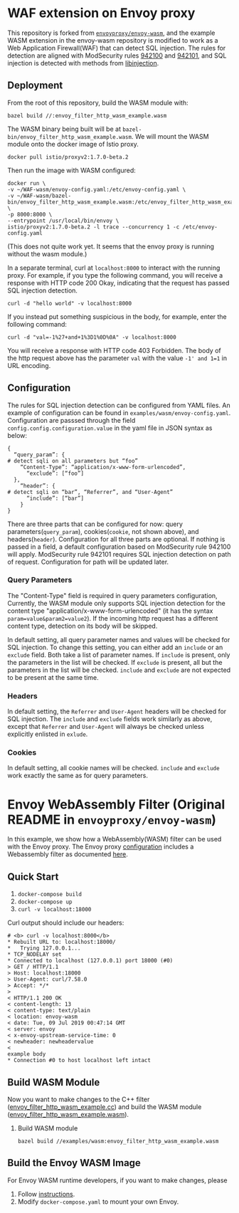 # WAF extension on Envoy proxy

This repository is forked from
[`envoyproxy/envoy-wasm`](https://github.com/envoyproxy/envoy-wasm), and the
example WASM
extension in the envoy-wasm repository is modified to work as a Web Application
Firewall(WAF) that
can detect SQL injection. The rules for detection are aligned with ModSecurity
rules
[942100](https://github.com/coreruleset/coreruleset/blob/v3.3/dev/rules/REQUEST-942-APPLICATION-ATTACK-SQLI.conf#L45)
and
[942101](https://github.com/coreruleset/coreruleset/blob/v3.3/dev/rules/REQUEST-942-APPLICATION-ATTACK-SQLI.conf#L1458),
and SQL injection is detected with methods from
[libinjection](https://github.com/client9/libinjection).

## Deployment

From the root of this repository, build the WASM module with:

```
bazel build //:envoy_filter_http_wasm_example.wasm
```

The WASM binary being built will be at
`bazel-bin/envoy_filter_http_wasm_example.wasm`.
We will mount the WASM module onto the docker image of Istio proxy.
```
docker pull istio/proxyv2:1.7.0-beta.2
```
Then run the image with WASM configured:
```
docker run \
-v ~/WAF-wasm/envoy-config.yaml:/etc/envoy-config.yaml \
-v ~/WAF-wasm/bazel-bin/envoy_filter_http_wasm_example.wasm:/etc/envoy_filter_http_wasm_example.wasm \
-p 8000:8000 \
--entrypoint /usr/local/bin/envoy \
istio/proxyv2:1.7.0-beta.2 -l trace --concurrency 1 -c /etc/envoy-config.yaml
```
(This does not quite work yet. It seems that the envoy proxy is running without the wasm module.)

In a separate terminal, curl at `localhost:8000` to interact with the running proxy. For example, if you type the following command, you will receive a response with HTTP code 200 Okay, indicating that the request has passed SQL injection detection.
```
curl -d "hello world" -v localhost:8000
```
If you instead put something suspicious in the body, for example, enter the
following command:
```
curl -d "val=-1%27+and+1%3D1%0D%0A" -v localhost:8000
```
You will receive a response with HTTP code 403 Forbidden. The body of the http
request above has the parameter `val` with the value `-1' and 1=1` in URL
encoding.

## Configuration
The rules for SQL injection detection can be configured from YAML files. An
example of configuration can be found in `examples/wasm/envoy-config.yaml`.
Configuration are passsed through the field `config.config.configuration.value`
in the yaml file in JSON syntax as below:

```
{
  “query_param”: {
# detect sqli on all parameters but “foo”
    “Content-Type”: “application/x-www-form-urlencoded”,
      “exclude”: [“foo”]
  },
    “header”: {
# detect sqli on “bar”, “Referrer”, and “User-Agent”
      “include”: [“bar”]
    }
}
```

There are three parts that can be configured for now: query parameters(`query_param`), cookies(`cookie`, not shown above), and
    headers(`header`). Configuration for all three
    parts are optional. If nothing is passed in a
    field, a default configuration based on
    ModSecurity rule 942100 will apply. ModSecurity
    rule 942101 requires SQL injection detection on
    path of request. Configuration for path will be
    updated later.

### Query Parameters
The "Content-Type" field is required in query
    parameters configuration, Currently, the WASM
    module only supports SQL injection detection
    for the content type
    "application/x-www-form-urlencoded" (it has the
        syntax `param=value&param2=value2`). If the
    incoming http request has a different content
    type, detection on its body will be skipped.

In default setting, all query parameter names
    and values will be checked for SQL injection.
    To change this setting, you can either add an
    `include` or an `exclude` field. Both take a
    list of parameter names. If `include` is
    present, only the parameters in the list will
    be checked. If `exclude` is present, all but
    the parameters in the list will be checked.
    `include` and `exclude` are not expected to be
    present at the same time.

### Headers
In default setting, the `Referrer` and
    `User-Agent` headers will be checked for SQL
    injection. The `include` and `exclude` fields
    work similarly as above, except that `Referrer`
    and `User-Agent` will always be checked unless
    explicitly enlisted in `exlude`.

### Cookies
In default setting, all cookie names will be
    checked. `include` and `exclude` work exactly
    the same as for query parameters.


# Envoy WebAssembly Filter (Original README in `envoyproxy/envoy-wasm`)
In this example, we show how a WebAssembly(WASM) filter can be used with the Envoy
proxy. The Envoy proxy [configuration](./envoy.yaml) includes a Webassembly filter
as documented [here](https://www.envoyproxy.io/docs/envoy/latest/).
<!--TODO(bianpengyuan): change to the url of Wasm filter once the doc is ready.-->

## Quick Start

1. `docker-compose build`
2. `docker-compose up`
3. `curl -v localhost:18000`

Curl output should include our headers:

```
# <b> curl -v localhost:8000</b>
* Rebuilt URL to: localhost:18000/
*   Trying 127.0.0.1...
* TCP_NODELAY set
* Connected to localhost (127.0.0.1) port 18000 (#0)
> GET / HTTP/1.1
> Host: localhost:18000
> User-Agent: curl/7.58.0
> Accept: */*
> 
< HTTP/1.1 200 OK
< content-length: 13
< content-type: text/plain
< location: envoy-wasm
< date: Tue, 09 Jul 2019 00:47:14 GMT
< server: envoy
< x-envoy-upstream-service-time: 0
< newheader: newheadervalue
< 
example body
* Connection #0 to host localhost left intact
```

## Build WASM Module

Now you want to make changes to the C++ filter ([envoy_filter_http_wasm_example.cc](envoy_filter_http_wasm_example.cc))
and build the WASM module ([envoy_filter_http_wasm_example.wasm](envoy_filter_http_wasm_example.wasm)).

1. Build WASM module
   ```shell
   bazel build //examples/wasm:envoy_filter_http_wasm_example.wasm
   ```

## Build the Envoy WASM Image

<!--TODO(incfly): remove this once we upstream WASM to envoyproxy main repo.-->

For Envoy WASM runtime developers, if you want to make changes, please

1. Follow [instructions](https://github.com/envoyproxy/envoy-wasm/blob/master/WASM.md).
2. Modify `docker-compose.yaml` to mount your own Envoy.
